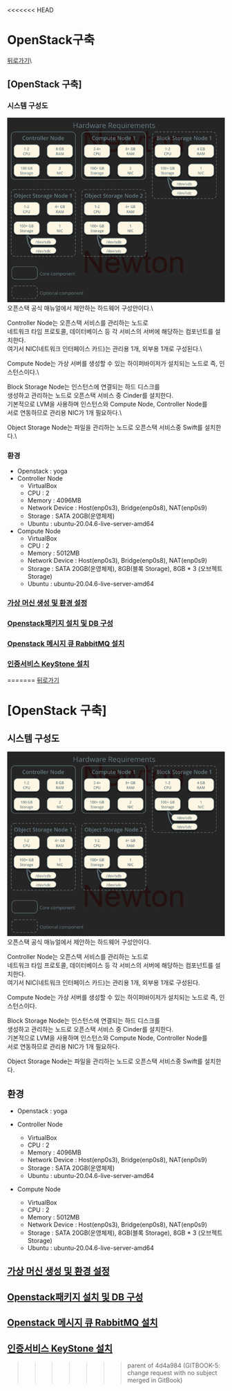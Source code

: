 <<<<<<< HEAD
# OpenStack구축

[뒤로가기](../../)\


## \[OpenStack 구축]

### 시스템 구성도

![img](../Img/openstack38.png)\
오픈스택 공식 매뉴얼에서 제안하는 하드웨어 구성안이다.\


Controller Node는 오픈스택 서비스를 관리하는 노드로\
네트워크 타임 프로토콜, 데이터베이스 등 각 서비스의 서버에 해당하는 컴포넌트를 설치한다.\
여기서 NIC(네트워크 인터페이스 카드)는 관리용 1개, 외부용 1개로 구성된다.\


Compute Node는 가상 서버를 생성할 수 있는 하이퍼바이저가 설치되는 노드로 즉, 인스턴스이다.\


Block Storage Node는 인스턴스에 연결되는 하드 디스크를\
생성하고 관리하는 노드로 오픈스택 서비스 중 Cinder를 설치한다.\
기본적으로 LVM을 사용하며 인스턴스와 Compute Node, Controller Node를\
서로 연동하므로 관리용 NIC가 1개 필요하다.\


Object Storage Node는 파일을 관리하는 노드로 오픈스택 서비스중 Swift를 설치한다.\


### 환경

* Openstack : yoga
* Controller Node
  * VirtualBox
  * CPU : 2
  * Memory : 4096MB
  * Network Device : Host(enp0s3), Bridge(enp0s8), NAT(enp0s9)
  * Storage : SATA 20GB(운영체제)
  * Ubuntu : ubuntu-20.04.6-live-server-amd64
* Compute Node
  * VirtualBox
  * CPU : 2
  * Memory : 5012MB
  * Network Device : Host(enp0s3), Bridge(enp0s8), NAT(enp0s9)
  * Storage : SATA 20GB(운영체제), 8GB(블록 Storage), 8GB \* 3 (오브젝트 Storage)
  * Ubuntu : ubuntu-20.04.6-live-server-amd64

### [가상 머신 생성 및 환경 설정](<가상 머신 생성 및 환경 설정.md>)

### [Openstack패키지 설치 및 DB 구성](<Openstack패키지 설치 및 DB 구성.md>)

### [Openstack 메시지 큐 RabbitMQ 설치](<Openstack 메시지 큐 RabbitMQ 설치.md>)

### [인증서비스 KeyStone 설치](Openstack\_keystone.md)
=======
[뒤로가기](../../README.md)<br>

# [OpenStack 구축]

## 시스템 구성도

![img](../Img/openstack38.png)<br>
오픈스택 공식 매뉴얼에서 제안하는 하드웨어 구성안이다.<br>

Controller Node는 오픈스택 서비스를 관리하는 노드로 <br>네트워크 타임 프로토콜, 데이터베이스 등 각 서비스의 서버에 해당하는 컴포넌트를 설치한다.<br>
여기서 NIC(네트워크 인터페이스 카드)는 관리용 1개, 외부용 1개로 구성된다.<br>

Compute Node는 가상 서버를 생성할 수 있는 하이퍼바이저가
설치되는 노드로 즉, 인스턴스이다.<br>

Block Storage Node는 인스턴스에 연결되는 하드 디스크를 <br>생성하고 관리하는 노드로 오픈스택 서비스 중 Cinder를 설치한다.<br>
기본적으로 LVM을 사용하며 인스턴스와 Compute Node, Controller Node를<br> 서로 연동하므로 관리용 NIC가 1개 필요하다.<br>

Object Storage Node는 파일을 관리하는 노드로 오픈스택 서비스중 Swift를 설치한다.<br>

## 환경

- Openstack : yoga
- Controller Node

  - VirtualBox
  - CPU : 2
  - Memory : 4096MB
  - Network Device : Host(enp0s3), Bridge(enp0s8), NAT(enp0s9)
  - Storage : SATA 20GB(운영체제)
  - Ubuntu : ubuntu-20.04.6-live-server-amd64

- Compute Node
  - VirtualBox
  - CPU : 2
  - Memory : 5012MB
  - Network Device : Host(enp0s3), Bridge(enp0s8), NAT(enp0s9)
  - Storage : SATA 20GB(운영체제), 8GB(블록 Storage), 8GB \* 3 (오브젝트 Storage)
  - Ubuntu : ubuntu-20.04.6-live-server-amd64

## [가상 머신 생성 및 환경 설정](../Document/%EA%B0%80%EC%83%81%20%EB%A8%B8%EC%8B%A0%20%EC%83%9D%EC%84%B1%20%EB%B0%8F%20%ED%99%98%EA%B2%BD%20%EC%84%A4%EC%A0%95.md)

## [Openstack패키지 설치 및 DB 구성](../Document/Openstack%ED%8C%A8%ED%82%A4%EC%A7%80%20%EC%84%A4%EC%B9%98%20%EB%B0%8F%20DB%20%EA%B5%AC%EC%84%B1.md)

## [Openstack 메시지 큐 RabbitMQ 설치](../Document/Openstack%20%EB%A9%94%EC%8B%9C%EC%A7%80%20%ED%81%90%20RabbitMQ%20%EC%84%A4%EC%B9%98.md)

## [인증서비스 KeyStone 설치](../Document/Openstack_keystone.md)
>>>>>>> parent of 4d4a984 (GITBOOK-5: change request with no subject merged in GitBook)
